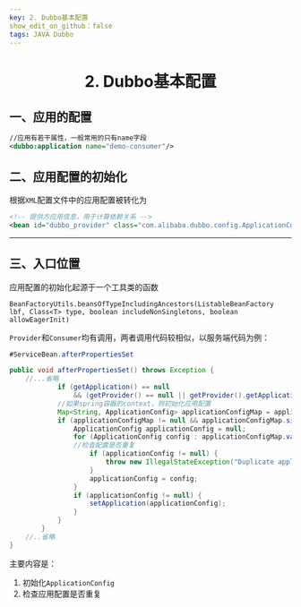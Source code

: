 ```yaml
---
key: 2. Dubbo基本配置
show_edit_on_github：false
tags: JAVA Dubbo
---
```

# <center>2. Dubbo基本配置</center>

## 一、应用的配置

```xml
//应用有若干属性，一般常用的只有name字段
<dubbo:application name="demo-consumer"/>
```




## 二、应用配置的初始化

根据`XML`配置文件中的应用配置被转化为

```xml
<!-- 提供方应用信息，用于计算依赖关系 -->
<bean id="dubbo_provider" class="com.alibaba.dubbo.config.ApplicationConfig"/>
```

---



## 三、入口位置

应用配置的初始化起源于一个工具类的函数

`BeanFactoryUtils.beansOfTypeIncludingAncestors(ListableBeanFactory lbf, Class<T> type, boolean includeNonSingletons, boolean allowEagerInit)`

`Provider`和`Consumer`均有调用，两者调用代码较相似，以服务端代码为例：

```java
#ServiceBean.afterPropertiesSet

public void afterPropertiesSet() throws Exception {
	//...省略
	        if (getApplication() == null
                && (getProvider() == null || getProvider().getApplication() == null)) {
            //如果spring容器的context，则初始化应用配置
            Map<String, ApplicationConfig> applicationConfigMap = applicationContext == null ? null : BeanFactoryUtils.beansOfTypeIncludingAncestors(applicationContext, ApplicationConfig.class, false, false);
            if (applicationConfigMap != null && applicationConfigMap.size() > 0) {
                ApplicationConfig applicationConfig = null;
                for (ApplicationConfig config : applicationConfigMap.values()) {
                //检查配置是否重复
                    if (applicationConfig != null) {
                        throw new IllegalStateException("Duplicate application configs: " + applicationConfig + " and " + config);
                    }
                    applicationConfig = config;
                }
                if (applicationConfig != null) {
                    setApplication(applicationConfig);
                }
            }
        }
	//..省略
}
```

主要内容是：

1. 初始化`ApplicationConfig`
2. 检查应用配置是否重复

